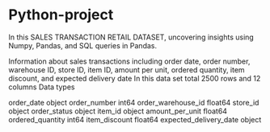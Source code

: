 # Python-project

 In this SALES  TRANSACTION RETAIL DATASET, uncovering insights 
using Numpy, Pandas, and SQL queries in Pandas. 

 Information about sales transactions including order date, order number, warehouse ID, store ID, item ID, amount per unit, ordered quantity, item discount, and expected delivery date
 In this data set total 2500 rows and 12 columns 
 Data types
 
 order_date                 object
order_number                int64
order_warehouse_id        float64
store_id                   object
order_status               object
item_id                    object
amount_per_unit           float64
ordered_quantity            int64
item_discount             float64
expected_delivery_date     object

